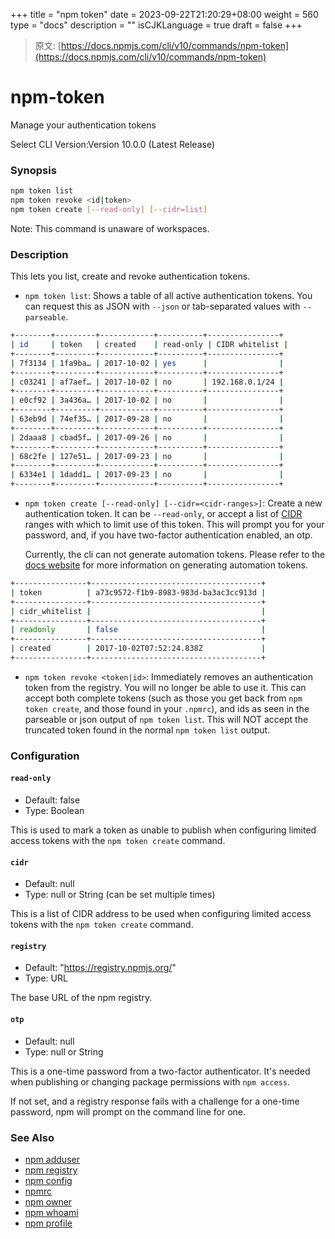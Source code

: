 +++
title = "npm token"
date = 2023-09-22T21:20:29+08:00
weight = 560
type = "docs"
description = ""
isCJKLanguage = true
draft = false
+++

> 原文: [https://docs.npmjs.com/cli/v10/commands/npm-token](https://docs.npmjs.com/cli/v10/commands/npm-token)

# npm-token

Manage your authentication tokens

Select CLI Version:Version 10.0.0 (Latest Release)

### Synopsis



```bash
npm token list
npm token revoke <id|token>
npm token create [--read-only] [--cidr=list]
```

Note: This command is unaware of workspaces.

### Description

This lets you list, create and revoke authentication tokens.

- `npm token list`: Shows a table of all active authentication tokens. You can request this as JSON with `--json` or tab-separated values with `--parseable`.



```bash
+--------+---------+------------+----------+----------------+
| id     | token   | created    | read-only | CIDR whitelist |
+--------+---------+------------+----------+----------------+
| 7f3134 | 1fa9ba… | 2017-10-02 | yes      |                |
+--------+---------+------------+----------+----------------+
| c03241 | af7aef… | 2017-10-02 | no       | 192.168.0.1/24 |
+--------+---------+------------+----------+----------------+
| e0cf92 | 3a436a… | 2017-10-02 | no       |                |
+--------+---------+------------+----------+----------------+
| 63eb9d | 74ef35… | 2017-09-28 | no       |                |
+--------+---------+------------+----------+----------------+
| 2daaa8 | cbad5f… | 2017-09-26 | no       |                |
+--------+---------+------------+----------+----------------+
| 68c2fe | 127e51… | 2017-09-23 | no       |                |
+--------+---------+------------+----------+----------------+
| 6334e1 | 1dadd1… | 2017-09-23 | no       |                |
+--------+---------+------------+----------+----------------+
```

- `npm token create [--read-only] [--cidr=<cidr-ranges>]`: Create a new authentication token. It can be `--read-only`, or accept a list of [CIDR](https://en.wikipedia.org/wiki/Classless_Inter-Domain_Routing) ranges with which to limit use of this token. This will prompt you for your password, and, if you have two-factor authentication enabled, an otp.

  Currently, the cli can not generate automation tokens. Please refer to the [docs website](https://docs.npmjs.com/creating-and-viewing-access-tokens) for more information on generating automation tokens.



```bash
+----------------+--------------------------------------+
| token          | a73c9572-f1b9-8983-983d-ba3ac3cc913d |
+----------------+--------------------------------------+
| cidr_whitelist |                                      |
+----------------+--------------------------------------+
| readonly       | false                                |
+----------------+--------------------------------------+
| created        | 2017-10-02T07:52:24.838Z             |
+----------------+--------------------------------------+
```

- `npm token revoke <token|id>`: Immediately removes an authentication token from the registry. You will no longer be able to use it. This can accept both complete tokens (such as those you get back from `npm token create`, and those found in your `.npmrc`), and ids as seen in the parseable or json output of `npm token list`. This will NOT accept the truncated token found in the normal `npm token list` output.

### Configuration

#### `read-only`

- Default: false
- Type: Boolean

This is used to mark a token as unable to publish when configuring limited access tokens with the `npm token create` command.

#### `cidr`

- Default: null
- Type: null or String (can be set multiple times)

This is a list of CIDR address to be used when configuring limited access tokens with the `npm token create` command.

#### `registry`

- Default: "https://registry.npmjs.org/"
- Type: URL

The base URL of the npm registry.

#### `otp`

- Default: null
- Type: null or String

This is a one-time password from a two-factor authenticator. It's needed when publishing or changing package permissions with `npm access`.

If not set, and a registry response fails with a challenge for a one-time password, npm will prompt on the command line for one.

### See Also

- [npm adduser](https://docs.npmjs.com/cli/v10/commands/npm-adduser)
- [npm registry](https://docs.npmjs.com/cli/v10/using-npm/registry)
- [npm config](https://docs.npmjs.com/cli/v10/commands/npm-config)
- [npmrc](https://docs.npmjs.com/cli/v10/configuring-npm/npmrc)
- [npm owner](https://docs.npmjs.com/cli/v10/commands/npm-owner)
- [npm whoami](https://docs.npmjs.com/cli/v10/commands/npm-whoami)
- [npm profile](https://docs.npmjs.com/cli/v10/commands/npm-profile)
